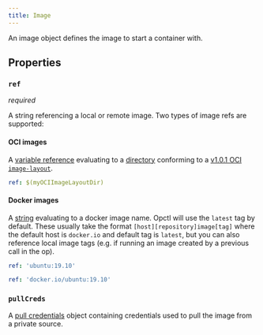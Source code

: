```yaml
---
title: Image
---
```


An image object defines the image to start a container with.

## Properties

### `ref`

_required_

A string referencing a local or remote image. Two types of image refs are supported:

#### OCI images

A [variable reference](../../variable-reference.md) evaluating to a [directory](../../../types/dir) conforming to a [v1.0.1 OCI `image-layout`](https://github.com/opencontainers/image-spec/blob/v1.0.1/image-layout.md).

```yaml
ref: $(myOCIImageLayoutDir)
```

#### Docker images 

A [string](../../../types/string.md#initialization) evaluating to a docker image name. Opctl will use the `latest` tag by default. These usually take the format `[host][repository]image[tag]` where the default host is `docker.io` and default tag is `latest`, but you can also reference local image tags (e.g. if running an image created by a previous call in the op).

```yaml
ref: 'ubuntu:19.10'
``` 

```yaml
ref: 'docker.io/ubuntu:19.10'
```

### `pullCreds`

A [pull credentials](../../pull-creds.md) object containing credentials used to pull the image from a private source.

